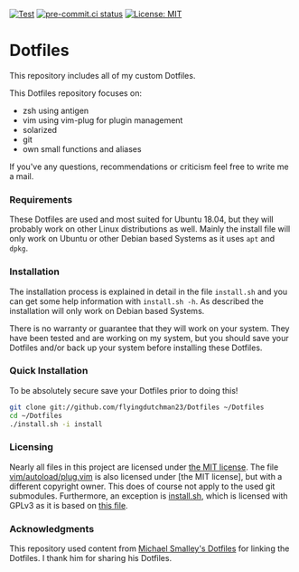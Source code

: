 [![Test](https://github.com/flyingdutchman23/Dotfiles/workflows/Test/badge.svg)](https://github.com/flyingdutchman23/Dotfiles/actions?workflow=Test)
[![pre-commit.ci status](https://results.pre-commit.ci/badge/github/flyingdutchman23/Dotfiles/master.svg)](https://results.pre-commit.ci/latest/github/flyingdutchman23/Dotfiles/master)
[![License: MIT](https://img.shields.io/badge/License-MIT-yellow.svg)](https://opensource.org/licenses/MIT)


Dotfiles
========
This repository includes all of my custom Dotfiles.

This Dotfiles repository focuses on:
* zsh using antigen
* vim using vim-plug for plugin management
* solarized
* git
* own small functions and aliases

If you've any questions, recommendations or criticism feel free to write me a mail.

### Requirements

These Dotfiles are used and most suited for Ubuntu 18.04, but they will
probably work on other Linux distributions as well.
Mainly the install file will only work on Ubuntu or other Debian based Systems
as it uses `apt` and `dpkg`.

### Installation

The installation process is explained in detail in the file `install.sh` and you
can get some help information with `install.sh -h`.
As described the installation will only work on Debian based Systems.

There is no warranty or guarantee that they will work on your system.
They have been tested and are working on my system, but you should save your
Dotfiles and/or back up your system before installing these Dotfiles.

### Quick Installation

To be absolutely secure save your Dotfiles prior to doing this!

``` bash
git clone git://github.com/flyingdutchman23/Dotfiles ~/Dotfiles
cd ~/Dotfiles
./install.sh -i install
```

### Licensing

Nearly all files in this project are licensed under [the MIT license](LICENSE).
The file [vim/autoload/plug.vim](vim/autoload/plug.vim) is also licensed under
[the MIT license], but with a different copyright owner.
This does of course not apply to the used git submodules.
Furthermore, an exception is [install.sh](install.sh), which is licensed with
GPLv3 as it is based on
[this file](https://github.com/michaeljsmalley/dotfiles/blob/dfda5948f2afe3d7d2c9087b04b56f8e4918abd0/makesymlinks.sh).

### Acknowledgments

This repository used content from
[Michael Smalley's Dotfiles](https://github.com/michaeljsmalley/Dotfiles)
for linking the Dotfiles.
I thank him for sharing his Dotfiles.
